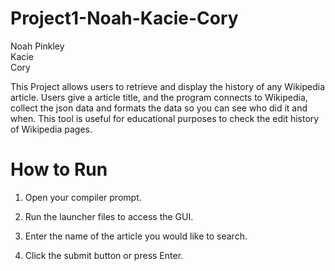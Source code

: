 # Project1-Noah-Kacie-Cory
Noah Pinkley  
Kacie  
Cory  

This Project allows users to retrieve and display the history of any Wikipedia article. Users give a article title, and the program connects to Wikipedia, collect the json data and formats the data so you can see who did it and when. This tool is useful for educational purposes to check the edit history of Wikipedia pages.

# How to Run  

1. Open your compiler prompt.  

2. Run the launcher files to access the GUI.

3. Enter the name of the article you would like to search.

4. Click the submit button or press Enter.
